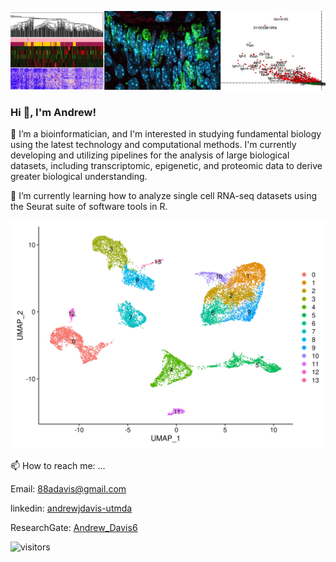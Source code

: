 
![science](https://github.com/10adavis/10adavis/blob/master/banner.jpeg)

### Hi 👋, I'm Andrew! 
🔭 I’m a bioinformatician, and I'm interested in studying fundamental biology using the latest technology and computational methods. I'm currently developing and utilizing pipelines for the analysis of large biological datasets, including transcriptomic, epigenetic, and proteomic data to derive greater biological understanding. 

🌱 I’m currently learning how to analyze single cell RNA-seq datasets using the Seurat suite of software tools in R.

![single cell](https://github.com/10adavis/10adavis/blob/master/UMAP-AD-clusters.jpeg)


📫 How to reach me: ...

Email: [88adavis@gmail.com](mailto:88adavis@gmail.com)

linkedin: [andrewjdavis-utmda](https://www.linkedin.com/in/andrewjdavis-utmda/) 

ResearchGate: [Andrew_Davis6](https://www.researchgate.net/profile/Andrew_Davis6)

![visitors](https://visitor-badge.glitch.me/badge?page_id=10adavis.10adavis)

<!--
**10adavis/10adavis** is a ✨ _special_ ✨ repository because its `README.md` (this file) appears on your GitHub profile.

Here are some ideas to get you started:

- 🔭 I’m currently working on ...
- 🌱 I’m currently learning ...
- 👯 I’m looking to collaborate on ...
- 🤔 I’m looking for help with ...
- 💬 Ask me about ...
- 📫 How to reach me: ...
- 😄 Pronouns: ...
- ⚡ Fun fact: ...
-->
